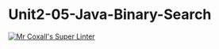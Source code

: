 # Unit2-05-Java-Binary-Search
[![Mr Coxall's Super Linter](https://github.com/ICS4U-Programming-AngelI/Unit2-05-Java-Binary-Search/workflows/Mr%20Coxall's%20Super%20Linter/badge.svg)](https://github.com/ICS4U-Programming-AngelI/Unit2-05-Java-Binary-Search/actions/)
